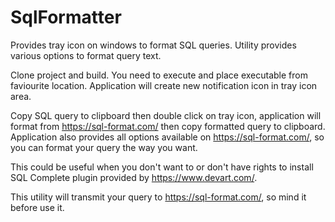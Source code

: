 # SqlFormatter
Provides tray icon on windows to format SQL queries. Utility provides various options to format query text.

Clone project and build. You need to execute and place executable from faviourite location.
Application will create new notification icon in tray icon area.

Copy SQL query to clipboard then double click on tray icon, application will format from https://sql-format.com/ then copy formatted query to clipboard.
Application also provides all options available on https://sql-format.com/, so you can format your query the way you want.

This could be useful when you don't want to or don't have rights to install SQL Complete plugin provided by https://www.devart.com/.

This utility will transmit your query to https://sql-format.com/, so mind it before use it.
